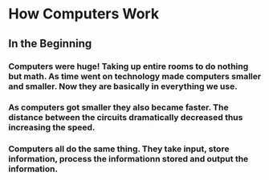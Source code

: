 # How Computers Work
## In the Beginning
### Computers were huge! Taking up entire rooms to do nothing but math.  As time went on technology made computers smaller and smaller.  Now they are basically in everything we use.  


### As computers got smaller they also became faster.  The distance between the circuits dramatically decreased thus increasing the speed. 

### Computers all do the same thing.  They take input, store information, process the informationn stored and output the information. 